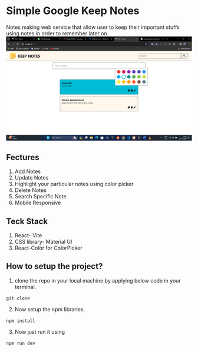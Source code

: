 # Simple Google Keep Notes
Notes making web service that allow user to keep their important stuffs using notes in order to remember later on.
![image](<Screenshot (15).png>)
## Fectures
1. Add Notes
2. Update Notes
3. Highlight your particular notes using color picker
4. Delete Notes
5. Search Specific Note
6. Mobile Responsive

## Teck Stack
1. React- Vite
2. CSS library- Material UI
3. React-Color for ColorPicker


## How to setup the project?
1. clone the repo in your local machine by applying below code in your terminal.
```
git clone 
```

2. Now setup the npm libraries.
```
npm install
```

3. Now just run it using
```
npm run dev
```